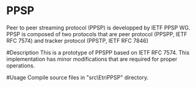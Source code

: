 # PPSP
Peer to peer streaming protocol (PPSP) is developped by IETF PPSP WG.
PPSP is composed of two protocols that are peer protocol (PPSPP, IETF RFC 7574) and tracker protocol (PPSTP, IETF RFC 7846)

#Description
This is a prototype of PPSPP based on IETF RFC 7574.
This implementation has minor modifications that are required for proper operations.

#Usage
Compile source files in "src\EtriPPSP" directory.



